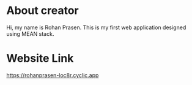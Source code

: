 # About creator
Hi, my name is Rohan Prasen. This is my first web application designed using MEAN stack.
# Website Link
https://rohanprasen-loc8r.cyclic.app
